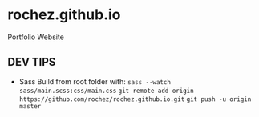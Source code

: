 # rochez.github.io
Portfolio Website


## DEV TIPS

- Sass Build from root folder with: ```sass --watch sass/main.scss:css/main.css```
```git remote add origin https://github.com/rochez/rochez.github.io.git```
```git push -u origin master```
